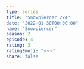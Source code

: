 ```yaml
---
type: series
title: "Snowpiercer 2x4"
date: "2022-01-30T00:00:00"
name: "Snowpiercer"
season: 2
episode: 4
rating: 3
ratingEmoji: "⭐️⭐️⭐️"
share: false
---
```

